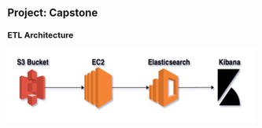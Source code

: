## <b>Project: Capstone</b>

### <b>ETL Architecture</b>

<img src="capstone_etl.png" width="600" height="150" ></b>